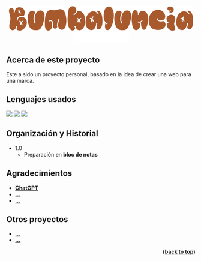 <!-- LOGO PRESENTATION -->
<section id= "top">
<div align="center">
  <img src="logo.png" alt="Logo">
</div>
<div align="center">
   <a href="https://github.com/Sailok25">
    <img src="by.png" alt="bysailok" width=150>
    </a>
</div>


<!-- ACERCA DE ESTE PROYECTO -->
## Acerca de este proyecto
Este a sido un proyecto personal, basado en la idea de crear una web para una marca.

## Lenguajes usados
<img src="https://img.shields.io/badge/HTML5-E34F26?style=for-the-badge&logo=html5&logoColor=white"/>
<img src="https://img.shields.io/badge/CSS3-1572B6?style=for-the-badge&logo=css3&logoColor=white"/>
<img src="https://img.shields.io/badge/JavaScript-323330?style=for-the-badge&logo=javascript&logoColor=F7DF1E"/>

## Organización y Historial
* 1.0
    * Preparación en <b>bloc de notas<b/>




<!-- AGRADECIMIENTOS -->
## Agradecimientos
* <a href="https://chat.openai.com/">ChatGPT</a>
* <a href="Link">...</a>
* <a href="Link">...</a>




<!-- LINKS -->
## Otros proyectos
* <a href="Link">...</a>
* <a href="Link">...</a>

<p align="right">(<a href="#top">back to top</a>)</p>
